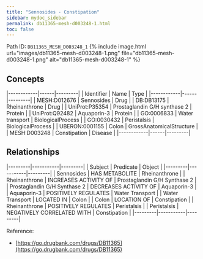 ```yaml
---
title: "Sennosides - Constipation"
sidebar: mydoc_sidebar
permalink: db11365-mesh-d003248-1.html
toc: false 
---
```



Path ID: `DB11365_MESH_D003248_1`
{% include image.html url="images/db11365-mesh-d003248-1.png" file="db11365-mesh-d003248-1.png" alt="db11365-mesh-d003248-1" %}

## Concepts

|------------|------|---------|
| Identifier | Name | Type    |
|------------|------|---------|
| MESH:D012676 | Sennosides | Drug |
| DB:DB13175 | Rheinanthrone | Drug |
| UniProt:P35354 | Prostaglandin G/H synthase 2 | Protein |
| UniProt:Q92482 | Aquaporin-3 | Protein |
| GO:0006833 | Water transport | BiologicalProcess |
| GO:0030432 | Peristalsis | BiologicalProcess |
| UBERON:0001155 | Colon | GrossAnatomicalStructure |
| MESH:D003248 | Constipation | Disease |
|------------|------|---------|

## Relationships

|---------|-----------|---------|
| Subject | Predicate | Object  |
|---------|-----------|---------|
| Sennosides | HAS METABOLITE | Rheinanthrone |
| Rheinanthrone | INCREASES ACTIVITY OF | Prostaglandin G/H Synthase 2 |
| Prostaglandin G/H Synthase 2 | DECREASES ACTIVITY OF | Aquaporin-3 |
| Aquaporin-3 | POSITIVELY REGULATES | Water Transport |
| Water Transport | LOCATED IN | Colon |
| Colon | LOCATION OF | Constipation |
| Rheinanthrone | POSITIVELY REGULATES | Peristalsis |
| Peristalsis | NEGATIVELY CORRELATED WITH | Constipation |
|---------|-----------|---------|

Reference: 
  - [https://go.drugbank.com/drugs/DB11365](https://go.drugbank.com/drugs/DB11365)
